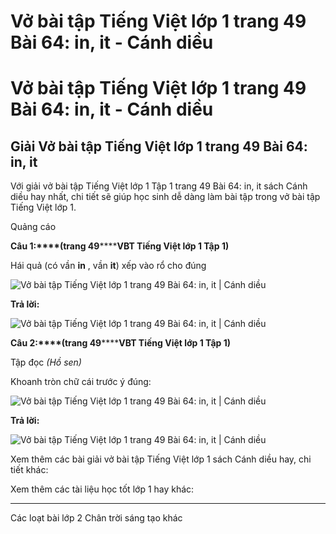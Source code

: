 # Vở bài tập Tiếng Việt lớp 1 trang 49 Bài 64: in, it - Cánh diều

# Vở bài tập Tiếng Việt lớp 1 trang 49 Bài 64: in, it - Cánh diều

## Giải Vở bài tập Tiếng Việt lớp 1 trang 49 Bài 64: in, it

Với giải vở bài tập Tiếng Việt lớp 1 Tập 1 trang 49 Bài 64: in, it sách Cánh diều hay nhất, chi tiết sẽ giúp học sinh dễ dàng làm bài tập trong vở bài tập Tiếng Việt lớp 1.

Quảng cáo

**Câu 1:****(trang 49********VBT Tiếng Việt lớp 1 Tập 1)**

Hái quả (có vần **in** , vần **it**) xếp vào rổ cho đúng

![Vở bài tập Tiếng Việt lớp 1 trang 49 Bài 64: in, it | Cánh diều](https://www.vietjack.com/vbt-tieng-viet-1-cd/images/bai-64-in-it-1.png)

**Trả lời:**

![Vở bài tập Tiếng Việt lớp 1 trang 49 Bài 64: in, it | Cánh diều](https://www.vietjack.com/vbt-tieng-viet-1-cd/images/bai-64-in-it-2.png)

**Câu 2:****(trang 49********VBT Tiếng Việt lớp 1 Tập 1)**

Tập đọc _(Hồ sen)_

Khoanh tròn chữ cái trước ý đúng:

![Vở bài tập Tiếng Việt lớp 1 trang 49 Bài 64: in, it | Cánh diều](https://www.vietjack.com/vbt-tieng-viet-1-cd/images/bai-64-in-it-3.png)

**Trả lời:**

![Vở bài tập Tiếng Việt lớp 1 trang 49 Bài 64: in, it | Cánh diều](https://www.vietjack.com/vbt-tieng-viet-1-cd/images/bai-64-in-it-4.png)

Xem thêm các bài giải vở bài tập Tiếng Việt lớp 1 sách Cánh diều hay, chi tiết khác:

Xem thêm các tài liệu học tốt lớp 1 hay khác:

* * *

Các loạt bài lớp 2 Chân trời sáng tạo khác
